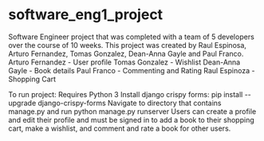 # software_eng1_project
Software Engineer project that was completed with a team of 5 developers over the course of 10 weeks. This project was created by Raul Espinosa, Arturo Fernandez, Tomas Gonzalez, Dean-Anna Gayle and Paul Franco.
Arturo Fernandez - User profile
Tomas Gonzalez -   Wishlist
Dean-Anna Gayle -  Book details
Paul Franco -      Commenting and Rating
Raul Espinoza -    Shopping Cart

To run project:
Requires Python 3 
Install django crispy forms: pip install --upgrade django-crispy-forms
Navigate to directory that contains manage.py and run python manage.py runserver
Users can create a profile and edit their profile and must be signed in to add a book to their shopping cart, make a wishlist, and comment and rate a book for other users.
